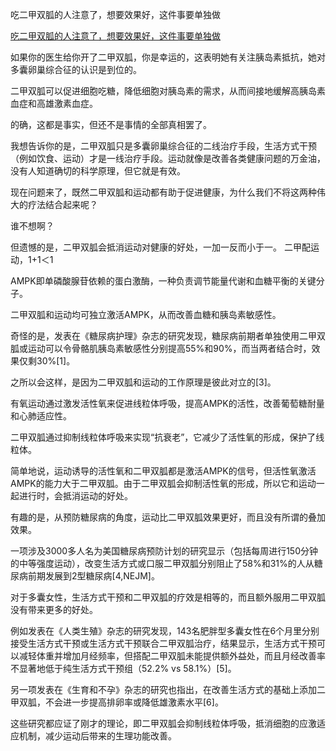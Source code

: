 吃二甲双胍的人注意了，想要效果好，这件事要单独做

[吃二甲双胍的人注意了，想要效果好，这件事要单独做](https://zhuanlan.zhihu.com/p/297936096)



如果你的医生给你开了二甲双胍，你是幸运的，这表明她有关注胰岛素抵抗，她对多囊卵巢综合征的认识是到位的。

二甲双胍可以促进细胞吃糖，降低细胞对胰岛素的需求，从而间接地缓解高胰岛素血症和高雄激素血症。

的确，这都是事实，但还不是事情的全部真相罢了。

我想告诉你的是，二甲双胍只是多囊卵巢综合征的二线治疗手段，生活方式干预（例如饮食、运动）才是一线治疗手段。运动就像是改善各类健康问题的万金油，没有人知道确切的科学原理，但它就是有效。



现在问题来了，既然二甲双胍和运动都有助于促进健康，为什么我们不将这两种伟大的疗法结合起来呢？

谁不想啊？

但遗憾的是，二甲双胍会抵消运动对健康的好处，一加一反而小于一。
二甲配运动，1+1＜1

AMPK即单磷酸腺苷依赖的蛋白激酶，一种负责调节能量代谢和血糖平衡的关键分子。

二甲双胍和运动均可独立激活AMPK，从而改善血糖和胰岛素敏感性。

奇怪的是，发表在《糖尿病护理》杂志的研究发现，糖尿病前期者单独使用二甲双胍或运动可以令骨骼肌胰岛素敏感性分别提高55%和90%，而当两者结合时，效果仅剩30%[1]。



之所以会这样，是因为二甲双胍和运动的工作原理是彼此对立的[3]。

有氧运动通过激发活性氧来促进线粒体呼吸，提高AMPK的活性，改善葡萄糖耐量和心肺适应性。

二甲双胍通过抑制线粒体呼吸来实现“抗衰老”，它减少了活性氧的形成，保护了线粒体。

简单地说，运动诱导的活性氧和二甲双胍都是激活AMPK的信号，但活性氧激活AMPK的能力大于二甲双胍。由于二甲双胍会抑制活性氧的形成，所以它和运动一起进行时，会抵消运动的好处。

有趣的是，从预防糖尿病的角度，运动比二甲双胍效果更好，而且没有所谓的叠加效果。

一项涉及3000多人名为美国糖尿病预防计划的研究显示（包括每周进行150分钟的中等强度运动），改变生活方式或口服二甲双胍分别阻止了58%和31%的人从糖尿病前期发展到2型糖尿病[4,NEJM]。

对于多囊女性，生活方式干预和二甲双胍的疗效是相等的，而且额外服用二甲双胍没有带来更多的好处。

例如发表在《人类生殖》杂志的研究发现，143名肥胖型多囊女性在6个月里分别接受生活方式干预或生活方式干预联合二甲双胍治疗，结果显示，生活方式干预可以减轻体重并增加月经频率，但搭配二甲双胍未能提供额外益处，而且月经改善率不显著地低于纯生活方式干预组（52.2% vs 58.1%）[5]。

另一项发表在《生育和不孕》杂志的研究也指出，在改善生活方式的基础上添加二甲双胍，不会进一步提高排卵率或降低雄激素水平[6]。

这些研究都应证了刚才的理论，即二甲双胍会抑制线粒体呼吸，抵消细胞的应激适应机制，减少运动后带来的生理功能改善。
